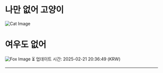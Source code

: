 
# 나만 없어 고양이

![Cat Image](https://cdn2.thecatapi.com/images/cfp.jpg)

# 여우도 없어
![Fox Image](https://randomfox.ca/images/73.jpg)
⏳ 업데이트 시간: 2025-02-21 20:36:49 (KRW)

---
